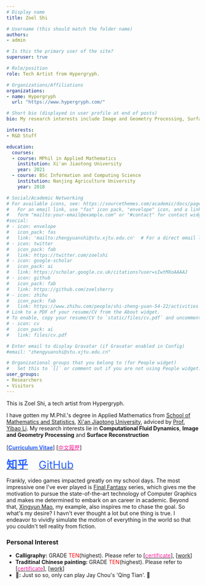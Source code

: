 ```yaml
---
# Display name
title: Zoel Shi

# Username (this should match the folder name)
authors:
- admin

# Is this the primary user of the site?
superuser: true

# Role/position
role: Tech Artist from Hypergryph.

# Organizations/Affiliations
organizations:
- name: Hypergryph
  url: "https://www.hypergryph.com/"

# Short bio (displayed in user profile at end of posts)
bio: My research interests include Image and Geometry Processing, Surface Reconstruction, Computational Fluid Dynamics.

interests:
- R&D Stuff

education:
  courses:
  - course: MPhil in Applied Mathematics
    institution: Xi'an Jiaotong University
    year: 2021
  - course: BSc Information and Computing Science
    institution: Nanjing Agriculture University
    year: 2018

# Social/Academic Networking
# For available icons, see: https://sourcethemes.com/academic/docs/page-builder/#icons
#   For an email link, use "fas" icon pack, "envelope" icon, and a link in the
#   form "mailto:your-email@example.com" or "#contact" for contact widget.
#social:
# - icon: envelope
#   icon_pack: fas
#   link: 'mailto:zhengyuanshi@stu.xjtu.edu.cn'  # For a direct email link, use "mailto:test@example.org".
# - icon: twitter
#   icon_pack: fab
#   link: https://twitter.com/zoelshi
# - icon: google-scholar
#   icon_pack: ai
#   link: https://scholar.google.co.uk/citations?user=sIwtMXoAAAAJ
# - icon: github
#   icon_pack: fab
#   link: https://github.com/zoelsherry
# - icon: zhihu
#   icon_pack: fab
#   link: https://www.zhihu.com/people/shi-zheng-yuan-54-22/activities
# Link to a PDF of your resume/CV from the About widget.
# To enable, copy your resume/CV to `static/files/cv.pdf` and uncomment the lines below.
# - icon: cv
#   icon_pack: ai
#   link: files/cv.pdf

# Enter email to display Gravatar (if Gravatar enabled in Config)
#email: "zhengyuanshi@stu.xjtu.edu.cn"

# Organizational groups that you belong to (for People widget)
#   Set this to `[]` or comment out if you are not using People widget.
user_groups:
- Researchers
- Visitors
---
```


This is Zoel Shi, a tech artist from Hypergryph.

I have gotten my M.Phil.'s degree in Applied Mathematics from [School of Mathematics and Statistics](http://math.xjtu.edu.cn/English_Version/About__Us.htm), [Xi'an Jiaotong University](http://en.xjtu.edu.cn/), adviced by [Prof. Yibao Li](http://gr.xjtu.edu.cn/web/yibaoli/home). My research interests lie in **Computational Fluid Dynamics**, **Image and Geometry Processing** and **Surface Reconstruction**

<!-- <span style="font-size: 28px; color: #2962ff;"><i class="fas fa-file"></i></span> --> [<a href="https://zoelsherry.github.io/cv/" target="_blank"><span style="color: #2962ff;"><b>Curriculum Vitae</b></span></a>] [<a href="https://zoelsherry.github.io/cv_zh/" target="_blank"><span style="color: #ff219e;">中文履歷</span></a>]

<a href="https://www.zhihu.com/people/shi-zheng-yuan-54-22/activities" target="_blank"><span style="font-size: 28px; color: #2962ff ;"><b>知乎</b></span></a>&emsp;&emsp;<a href="https://github.com/zoelsherry" target="_blank"><span style="font-size: 28px; color: #2962ff ;">GitHub</span></a>

Frankly, video games impacted greatly on my school days. The most impressive one I've ever played is [Final Fantasy](https://www.finalfantasy.com/) series, which gives me the motivation to pursue the state-of-the-art technology of Computer Graphics and makes me determined to embark on an career in academic. Beyond that, [Xingyun Mao](https://github.com/QianMo), my example, also inspires me to chase the goal. So what's my desire? I havn't ever thought a lot but one thing is true. I endeavor to vividly simulate the motion of everything in the world so that you couldn't tell reality from fiction.

<!-- ### Education
<img style="float:right" src="/img/XJTU.png" width = "150" height = "150" />
**Xi'an Jiaotong University**  **(Sep 2018 - Now)**

- **MPhil in Applied Mathematics**
- Advisor: [A/Prof. Yibao Li](http://gr.xjtu.edu.cn/web/yibaoli/home)
- Research Field:
  + Image and Geometry Processing 
  + Computational Fluid Dynamics

<img style="float:right" src="/img/NJAU.png" width = "150" height = "150" />
**Nanjing Agriculture University**  **(Sep 2014 - Jun 2018)**

- **BSc in Information and Computing Science**
- Advisor: [A/Prof. Yibin Zhang](http://cos.njau.edu.cn/__local/0/DF/93/29688A426038B1EAA455729157E_D104D116_6597F.pdf?e=.pdf)
- Ranking: <span style="color:red;">**1/55**</span>
- Research Field:
  + Grey linear programming -->

### Personal Interest
<!-- - **:video_game::** <span style="font-size: 28px; color: #3350b7;">PlayStation</span><a href="files/playstation_id.pdf" target="_blank">ID: zacloudevil</a> -->
<!-- - **:video_game::** <span style="font-size: 28px; color: #3350b7;"><i class="fab fa-playstation"></i></span><a href="files/playstation_id.pdf" target="_blank">ID: zacloudevil</a> <span style="font-size: 28px; color: red;"><i class="fab fa-nintendo-switch"></i></span> <span style="font-size: 28px; color: black;"><i class="fab fa-steam"></i></span> -->
<!-- - **Writing:** <a href="https://www.zhihu.com/people/shi-zheng-yuan-54-22/activities" target="_blank"><span style="font-size: 28px; color: #2962ff ;"><i class="fab fa-zhihu fa-lg"></i></span></a> -->
- **Calligraphy:** GRADE <span style="color:red;">TEN</span>(highest). Please refer to [<a href="img/HW1.jpg" target="_blank"><span style="color: #ff219e;">certificate</span></a>], [<a href="img/HW2.jpg" target="_blank">work</a>]
- **Traditinal Chinese painting:** GRADE <span style="color:red;">TEN</span>(highest). Please refer to [<a href="img/TCP1.jpg" target="_blank"><span style="color: #ff219e;">certificate</span></a>], [<a href="img/TCP2.jpg" target="_blank">work</a>]
- **:guitar::** Just so so, only can play Jay Chou's 'Qing Tian'. :speak_no_evil:
